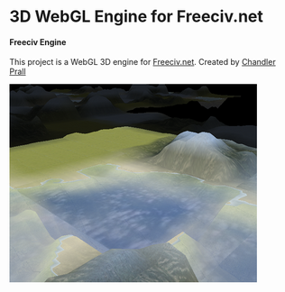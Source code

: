 3D WebGL Engine for Freeciv.net
===============================

#### Freeciv Engine ####

This project is a WebGL 3D engine for [Freeciv.net](http://www.freeciv.net/).
Created by [Chandler Prall](https://github.com/chandlerprall)


![equirectangular](https://github.com/chandlerprall/Freeciv-Engine/raw/master/screenshot.png)
